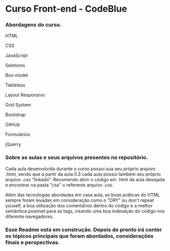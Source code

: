 # Curso Front-end - CodeBlue

### Abordagens do curso.
HTML

CSS

JavaScript

Seletores

Box-model

Tableless

Layout Responsivo

Grid System

Bootstrap

GitHub

Formulários

jQuerry


### Sobre as aulas e seus arquivos presentes no repositório.
Cada aula desenvolvida durante o curso possui sua seu próprio arquivo .html, sendo que a partir da aula 0.3 cada aula possui também seu próprio arquivo .css "linkado". Recomendo abrir o código em .html da aula desejada e encontrar na pasta "css" o referente arquivo .css.

Além das tecnologias abordadas em casa aula, as boas práticas do HTML sempre foram levadas em consideração como o "DRY" ou don't repeat youself, a boa utilização dos comentários dentro do código e a melhor semântica possível para as tags, visando uma boa indexação do código nos diferente navegadores.



### Esse Readme está em construção. Depois de pronto irá conter os tópicos principais que foram abordados, considerações finais e perspectivas.